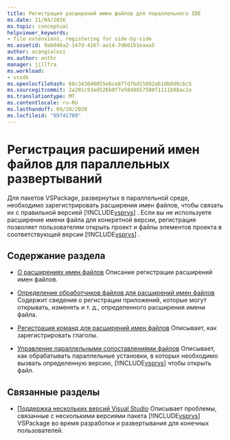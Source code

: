 ```yaml
---
title: Регистрация расширений имен файлов для параллельного IDE
ms.date: 11/04/2016
ms.topic: conceptual
helpviewer_keywords:
- file extensions, registering for side-by-side
ms.assetid: 9ab046a2-147d-4167-aa14-7d661b1eaaa5
author: acangialosi
ms.author: anthc
manager: jillfra
ms.workload:
- vssdk
ms.openlocfilehash: 68c343646055e6ce877d7bd15892ab1db0d0cbc5
ms.sourcegitcommit: 2a201c93ed526b0f7e5848657500f1111b08ac2a
ms.translationtype: MT
ms.contentlocale: ru-RU
ms.lasthandoff: 09/10/2020
ms.locfileid: "89741709"
---
```

# <a name="register-file-name-extensions-for-side-by-side-deployments"></a>Регистрация расширений имен файлов для параллельных развертываний
Для пакетов VSPackage, развернутых в параллельной среде, необходимо зарегистрировать расширения имен файлов, чтобы связать их с правильной версией [!INCLUDE[vsprvs](../code-quality/includes/vsprvs_md.md)] . Если вы не используете расширение имени файла для конкретной версии, регистрация позволяет пользователям открыть проект и файлы элементов проекта в соответствующей версии [!INCLUDE[vsprvs](../code-quality/includes/vsprvs_md.md)] .

## <a name="in-this-section"></a>Содержание раздела
- [О расширениях имен файлов](../extensibility/about-file-name-extensions.md) Описание регистрации расширений имен файлов.

- [Определение обработчиков файлов для расширений имен файлов](../extensibility/specifying-file-handlers-for-file-name-extensions.md) Содержит сведения о регистрации приложений, которые могут открывать, изменять и т. д., определенного расширения имени файла.

- [Регистрация команд для расширений имен файлов](../extensibility/registering-verbs-for-file-name-extensions.md) Описывает, как зарегистрировать глаголы.

- [Управление параллельными сопоставлениями файлов](../extensibility/managing-side-by-side-file-associations.md) Описывает, как обрабатывать параллельные установки, в которых необходимо вызвать определенную версию, [!INCLUDE[vsprvs](../code-quality/includes/vsprvs_md.md)] чтобы открыть файл.

## <a name="related-sections"></a>Связанные разделы
- [Поддержка нескольких версий Visual Studio](../extensibility/supporting-multiple-versions-of-visual-studio.md) Описывает проблемы, связанные с несколькими версиями пакета [!INCLUDE[vsprvs](../code-quality/includes/vsprvs_md.md)] VSPackage во время разработки и развертывания для конечных пользователей.
